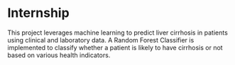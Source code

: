 # Internship
This project leverages machine learning to predict liver cirrhosis in patients using clinical and laboratory data. A Random Forest Classifier is implemented to classify whether a patient is likely to have cirrhosis or not based on various health indicators.
